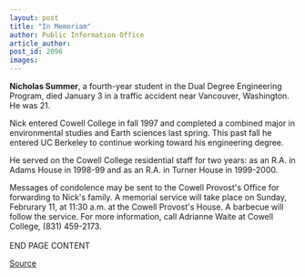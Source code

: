 ```yaml
---
layout: post
title: "In Memoriam"
author: Public Information Office
article_author: 
post_id: 2096
images:
---
```


<p>
  <b>Nicholas Summer</b>, a fourth-year student in the Dual Degree Engineering Program, died January 3 in a traffic accident near Vancouver, Washington. He was 21.
</p>
<p>
  Nick entered Cowell College in fall 1997 and completed a combined major in environmental studies and Earth sciences last spring. This past fall he entered UC Berkeley to continue working toward his engineering degree.
</p>
<p>
  He served on the Cowell College residential staff for two years: as an R.A. in Adams House in 1998-99 and as an R.A. in Turner House in 1999-2000.
</p>
<p>
  Messages of condolence may be sent to the Cowell Provost's Office for forwarding to Nick's family. A memorial service will take place on Sunday, Februrary 11, at 11:30 a.m. at the Cowell Provost's House. A barbecue will follow the service. For more information, call Adrianne Waite at Cowell College, (831) 459-2173.<br>
  <br>
  END PAGE CONTENT
</p>
<p><a href="http://www1.ucsc.edu/currents/00-01/02-05/inmemoriam.html" title="Permalink to inmemoriam">Source</a></p>
